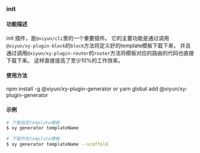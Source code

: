 ### init

#### 功能描述

init 插件，是`@xiyun/cli`里的一个重要插件。
它的主要功能是通过调用`@xiyun/xy-plugin-block`的`block`方法将定义好的template模板下载下来，
并且通过调用`@xiyun/xy-plugin-router`的`router`方法将模板对应的路由的代码也直接下载下来。
这样直接提高了至少10%的工作效率。

#### 使用方法

npm install -g @xiyun/xy-plugin-generator
or
yarn global add @xiyun/xy-plugin-generator

#### 示例
```bash
# 下载指定template模板
$ xy generator templateName

# 下载所有template模板
$ xy generator templateName --scaffold
```

